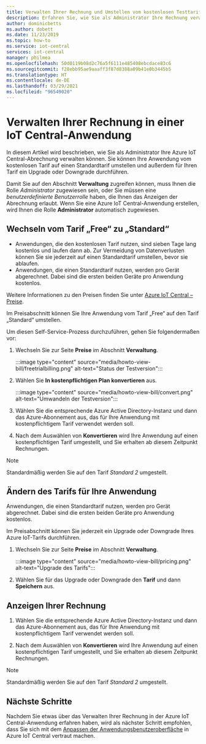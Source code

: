 ```yaml
---
title: Verwalten Ihrer Rechnung und Umstellen vom kostenlosen Testtarif in der Azure IoT Central-Anwendung | Microsoft-Dokumentation
description: Erfahren Sie, wie Sie als Administrator Ihre Rechnung verwalten und in Ihrer Azure IoT Central-Anwendung vom kostenlosen Tarif zu einem Standardtarif wechseln.
author: dominicbetts
ms.author: dobett
ms.date: 11/23/2019
ms.topic: how-to
ms.service: iot-central
services: iot-central
manager: philmea
ms.openlocfilehash: 50d0119b08d2c76a5f6111e485408ebcdace83c6
ms.sourcegitcommit: f28ebb95ae9aaaff3f87d8388a09b41e0b3445b5
ms.translationtype: HT
ms.contentlocale: de-DE
ms.lasthandoff: 03/29/2021
ms.locfileid: "96549020"
---
```

# <a name="manage-your-bill-in-an-iot-central-application"></a>Verwalten Ihrer Rechnung in einer IoT Central-Anwendung

In diesem Artikel wird beschrieben, wie Sie als Administrator Ihre Azure IoT Central-Abrechnung verwalten können. Sie können Ihre Anwendung vom kostenlosen Tarif auf einen Standardtarif umstellen und außerdem für Ihren Tarif ein Upgrade oder Downgrade durchführen.

Damit Sie auf den Abschnitt **Verwaltung** zugreifen können, muss Ihnen die Rolle *Administrator* zugewiesen sein, oder Sie müssen eine *benutzerdefinierte Benutzerrolle* haben, die Ihnen das Anzeigen der Abrechnung erlaubt. Wenn Sie eine Azure IoT Central-Anwendung erstellen, wird Ihnen die Rolle **Administrator** automatisch zugewiesen.

## <a name="move-from-free-to-standard-pricing-plan"></a>Wechseln vom Tarif „Free“ zu „Standard“

- Anwendungen, die den kostenlosen Tarif nutzen, sind sieben Tage lang kostenlos und laufen dann ab. Zur Vermeidung von Datenverlusten können Sie sie jederzeit auf einen Standardtarif umstellen, bevor sie ablaufen.
- Anwendungen, die einen Standardtarif nutzen, werden pro Gerät abgerechnet. Dabei sind die ersten beiden Geräte pro Anwendung kostenlos.

Weitere Informationen zu den Preisen finden Sie unter [Azure IoT Central – Preise](https://azure.microsoft.com/pricing/details/iot-central/).

Im Preisabschnitt können Sie Ihre Anwendung vom Tarif „Free“ auf den Tarif „Standard“ umstellen.

Um diesen Self-Service-Prozess durchzuführen, gehen Sie folgendermaßen vor:

1. Wechseln Sie zur Seite **Preise** im Abschnitt **Verwaltung**.

    :::image type="content" source="media/howto-view-bill/freetrialbilling.png" alt-text="Status der Testversion":::

1. Wählen Sie **In kostenpflichtigen Plan konvertieren** aus.

    :::image type="content" source="media/howto-view-bill/convert.png" alt-text="Umwandeln der Testversion":::

1. Wählen Sie die entsprechende Azure Active Directory-Instanz und dann das Azure-Abonnement aus, das für Ihre Anwendung mit kostenpflichtigem Tarif verwendet werden soll.

1. Nach dem Auswählen von **Konvertieren** wird Ihre Anwendung auf einen kostenpflichtigen Tarif umgestellt, und Sie erhalten ab diesem Zeitpunkt Rechnungen.

> [!Note]
> Standardmäßig werden Sie auf den Tarif *Standard 2* umgestellt.

## <a name="how-to-change-your-application-pricing-plan"></a>Ändern des Tarifs für Ihre Anwendung

Anwendungen, die einen Standardtarif nutzen, werden pro Gerät abgerechnet. Dabei sind die ersten beiden Geräte pro Anwendung kostenlos.

Im Preisabschnitt können Sie jederzeit ein Upgrade oder Downgrade Ihres Azure IoT-Tarifs durchführen.

1. Wechseln Sie zur Seite **Preise** im Abschnitt **Verwaltung**.

    :::image type="content" source="media/howto-view-bill/pricing.png" alt-text="Upgrade des Tarifs":::

1. Wählen Sie für das Upgrade oder Downgrade den **Tarif** und dann **Speichern** aus.

## <a name="view-your-bill"></a>Anzeigen Ihrer Rechnung

1. Wählen Sie die entsprechende Azure Active Directory-Instanz und dann das Azure-Abonnement aus, das für Ihre Anwendung mit kostenpflichtigem Tarif verwendet werden soll.

1. Nach dem Auswählen von **Konvertieren** wird Ihre Anwendung auf einen kostenpflichtigen Tarif umgestellt, und Sie erhalten ab diesem Zeitpunkt Rechnungen.

> [!Note]
> Standardmäßig werden Sie auf den Tarif *Standard 2* umgestellt.

## <a name="next-steps"></a>Nächste Schritte

Nachdem Sie etwas über das Verwalten Ihrer Rechnung in der Azure IoT Central-Anwendung erfahren haben, wird als nächster Schritt empfohlen, dass Sie sich mit dem [Anpassen der Anwendungsbenutzeroberfläche](howto-customize-ui.md) in Azure IoT Central vertraut machen.